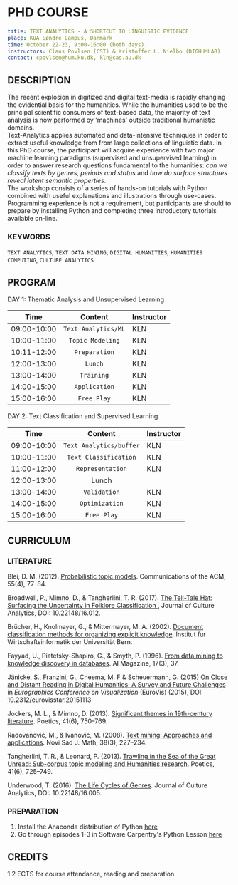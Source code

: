 # PHD COURSE #
```yaml
title: TEXT ANALYTICS - A SHORTCUT TO LINGUISTIC EVIDENCE
place: KUA Søndre Campus, Danmark
time: October 22-23, 9:00-16:00 (both days).
instructors: Claus Povlsen (CST) & Kristoffer L. Nielbo (DIGHUMLAB)
contact: cpovlsen@hum.ku.dk, kln@cas.au.dk
```
## DESCRIPTION ##
The recent explosion in digitized and digital text-media is rapidly changing
the evidential basis for the humanities. While the humanities used to be the principal
scientific consumers of text-based data, the majority of text analysis is now performed
by 'machines' outside traditional humanistic domains.   
Text-Analytics applies automated and data-intensive techniques in order to extract
useful knowledge from from large collections of linguistic data. In this PhD course, the
participant will acquire experience with two major machine learning paradigms (supervised and unsupervised learning)
in order to answer research questions fundamental to the humanities: *can we classify texts by genres, periods and status*
and *how do surface structures reveal latent semantic properties*.  
The workshop consists of a series of hands-on tutorials with Python combined with useful explanations and illustrations through use-cases. Programming experience is not a requirement, but participants are should to prepare by installing Python and completing three introductory tutorials available on-line.   

### KEYWORDS ###
`TEXT ANALYTICS`, `TEXT DATA MINING`, `DIGITAL HUMANITIES`, `HUMANITIES COMPUTING`, `CULTURE ANALYTICS`

## PROGRAM ##
DAY 1: Thematic Analysis and Unsupervised Learning  

| Time          | Content               | Instructor  |
| ------------- |:---------------------:| ----------- |
|  09:00-10:00  | `Text Analytics/ML`   | KLN         |
|  10:00-11:00  | `Topic Modeling`      | KLN         |
|  10:11-12:00  | `Preparation`         | KLN         |
|  12:00-13:00  | `Lunch`               | KLN         |
|  13:00-14:00  | `Training`            | KLN         |
|  14:00-15:00  | `Application`         | KLN         |
|  15:00-16:00  | `Free Play`           | KLN         |  


DAY 2: Text Classification and Supervised Learning  

| Time          | Content               | Instructor  |
| ------------- |:---------------------:| ----------- |
|  09:00-10:00  | `Text Analytics/buffer` | KLN         |
|  10:00-11:00  | `Text Classification` | KLN         |
|  11:00-12:00  | `Representation`      | KLN         |
|  12:00-13:00  | Lunch                 |             |
|  13:00-14:00  | `Validation`          | KLN         |
|  14:00-15:00  | `Optimization`        | KLN         |
|  15:00-16:00  | `Free Play`           | KLN         |  

## CURRICULUM ##

### LITERATURE ###
Blei, D. M. (2012). [Probabilistic topic models](https://www.cs.princeton.edu/~blei/papers/Blei2012.pdf). Communications of the ACM, 55(4), 77–84.

Broadwell, P., Mimno, D., & Tangherlini, T. R. (2017). [The Tell-Tale Hat: Surfacing the Uncertainty in Folklore Classification ](http://culturalanalytics.org/2017/02/the-tell-tale-hat-surfacing-the-uncertainty-in-folklore-classification/), Journal of Culture Analytics, DOI: 10.22148/16.012.

Brücher, H., Knolmayer, G., & Mittermayer, M. A. (2002). [Document classification methods for organizing explicit knowledge](http://citeseerx.ist.psu.edu/viewdoc/download?doi=10.1.1.332.2798&rep=rep1&type=pdf). Institut fur Wirtschaftsinformatik der Universität Bern.

Fayyad, U., Piatetsky-Shapiro, G., & Smyth, P. (1996). [From data mining to knowledge discovery in databases](https://www.aaai.org/ojs/index.php/aimagazine/article/viewFile/1230/1131). AI Magazine, 17(3), 37.

Jänicke, S., Franzini, G., Cheema, M. F & Scheuermann, G. (2015) [On Close and Distant Reading in Digital Humanities: A Survey and Future Challenges](https://www.informatik.uni-leipzig.de/~stjaenicke/Survey.pdf) in *Eurographics Conference on Visualization* (EuroVis) (2015), DOI: 10.2312/eurovisstar.20151113

Jockers, M. L., & Mimno, D. (2013). [Significant themes in 19th-century literature](http://digitalcommons.unl.edu/cgi/viewcontent.cgi?article=1105&context=englishfacpubs). Poetics, 41(6), 750–769.

Radovanović, M., & Ivanović, M. (2008). [Text mining: Approaches and applications](https://www.emis.de/journals/NSJOM/Papers/38_3/NSJOM_38_3_227_234.pdf). Novi Sad J. Math, 38(3), 227–234.

Tangherlini, T. R., & Leonard, P. (2013). [Trawling in the Sea of the Great Unread: Sub-corpus topic modeling and Humanities research](http://www.sciencedirect.com/science/article/pii/S0304422X13000648). Poetics, 41(6), 725–749.

Underwood, T. (2016). [The Life Cycles of Genres](http://culturalanalytics.org/2016/05/the-life-cycles-of-genres/). Journal of Culture Analytics, DOI: 10.22148/16.005.



### PREPARATION ###  
1. Install the Anaconda distribution of Python [here](https://www.continuum.io/downloads)
2. Go through episodes 1-3 in Software Carpentry's Python Lesson [here](http://swcarpentry.github.io/python-novice-inflammation/)

## CREDITS ##
1.2 ECTS for course attendance, reading and preparation

